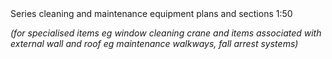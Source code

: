 <span class="transform-to-uppercase">
Series cleaning and maintenance equipment plans and sections <span class="highlight-red">1:50</span></span>

_(for specialised items eg window cleaning crane and items associated with external wall and roof eg maintenance walkways, fall arrest systems)_